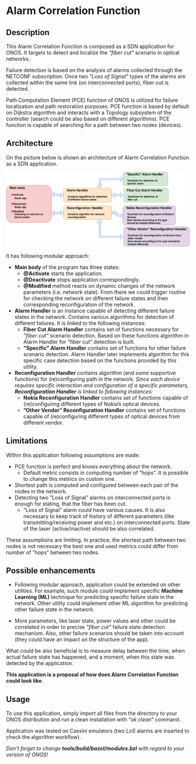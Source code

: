 # Alarm Correlation Function

## Description
This Alarm Correlation Function is composed as a SDN application for ONOS. 
It targets to detect and localize the *"fiber cut"* scenario in optical networks. 

Failure detection is based on the analysis of alarms collected through the NETCONF subscription. Once two *"Loss of Signal"* 
types of the alarms are collected within the same link (on interconnected ports), fiber cut is detected. 

Path Computation Element (PCE) function of ONOS is utilized for failure localization and 
path restoration purposes. PCE function is based by default on Dijkstra algorithm and interacts with 
a Topology subsystem of the controller (search could be also based on different algorithms).
PCE function is capable of searching for a path between two nodes (devices).

## Architecture
On the picture below is shown an architecture of Alarm Correlation Function as a SDN application.

[![Alarm Correlation Function](https://github.com/eroshiva/Alarm-Correlation-App-Sample/blob/master/alarm_correlation_app_arch.png)]() 

It has following modular approach:
* **Main body** of the program has three states:
  * **@Activate** starts the application.
  * **@Deactivate** stops application correspondingly.
  * **@Modified** method reacts on dynamic changes of the network parameters (i.e. network state). 
  From there we could trigger routine for checking the network on different failure states 
  and then corresponding reconfiguration of the network.
* **Alarm Handler** is an instance capable of detecting different failure states in the network. 
Contains various algorithms for detection of different failures. It is linked to the following instances:
  * **Fiber Cut Alarm Handler** contains set of functions necessary for *”fiber cut”* scenario detection. 
  Based on these functions algorithm in Alarm Handler for ”fiber cut” detection is built.
  * **”Specific” Alarm Handler** contains set of functions for other failure scenario detection. 
  Alarm Handler later implements algorithm for this specific case detection based on the functions provided by this utility.
* **Reconfiguration Handler** contains algorithm (and some supportive functions) for (re)configuring path in the network. 
*Since each device requires specific interaction and configuration of a specific parameters, **Reconfiguration Handler** is linked to following instances:*
  * **Nokia Reconfiguration Handler** contains set of functions capable of (re)configuring different types of Nokia’s optical devices.
  * **”Other Vendor” Reconfiguration Handler** contains set of functions capable of (re)configuring 
  different types of optical devices from different vendor.


## Limitations
Within this application following assumptions are made:
* PCE function is perfect and knows everything about the network.
  * Default metric consists in computing number of ”hops”. It is possible to change this metrics on custom one.
* Shortest path is computed and configured between each pair of the nodes in the network.
* Detecting two ”Loss of Signal” alarms on interconnected ports is enough for stating, that the fiber has been cut.
  * ”Loss of Signal” alarm could have various causes. It is also necessary to keep track of history of different parameters
  (like transmitting/receiving power and etc.) on interconnected ports. State of the laser (active/inactive) 
  should be also correlated. 

These assumptions are limiting. In practice, the shortest path between two nodes is not necessary the best one 
and used metrics could differ from number of ”hops” between two nodes.

## Possible enhancements
* Following modular approach, application could be extended on other utilities. For example, 
such module could implement specific **Machine Learning (ML)** technique for predicting specific failure state in the network. 
Other utility could implement other ML algorithm for predicting other failure state in the network.

* More parameters, like laser state, power values and other could be correlated in order to precise 
*"fiber cut"* failure state detection mechanism. Also, other failure scenarios should be taken into account
(they could have an impact on the structure of the app).

What could be also beneficial is to measure delay between the time, when actual failure state has happened, and a moment, 
when this state was detected by the application.

**This application is a proposal of how does Alarm Correlation Function could look like**. 


## Usage
To use this application, simply import all files from the directory to your ONOS distribution 
and run a clean installation with *"ok clean"* command.

Application was tested on Cassini emulators (two *LoS* alarms are inserted to check the algorithm workflow).

*Don't forget to change **tools/build/bazel/modules.bzl** with regard to your version of ONOS!*
